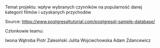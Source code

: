 Temat projektu: wpływ wybranych czynników na popularność danej kategorii filmów i uzyskanych przychodów

Source: https://www.postgresqltutorial.com/postgresql-sample-database/

Czlonkowie teamu:

Iwona Wątroba
Piotr Zalesiński
Julita Wojciechowska
Adam Zdancewicz
